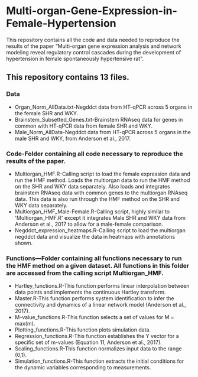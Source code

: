 # Multi-organ-Gene-Expression-in-Female-Hypertension
This repository contains all the code and data needed to reproduce the results of the paper “Multi-organ gene expression analysis and network modeling reveal regulatory control cascades during the development of hypertension in female spontaneously hypertensive rat".

## This repository contains 13 files.

### Data
  - Organ_Norm_AllData.txt-Negddct data from HT-qPCR across 5 organs in the female SHR and WKY.
  - Brainstem_Subsetted_Genes.txt-Brainstem RNAseq data for genes in common with HT-qPCR data from female SHR and WKY.
  - Male_Norm_AllData-Negddct data from HT-qPCR across 5 organs in the male SHR and WKY, from Anderson et al., 2017.

### Code-Folder containing all code necessary to reproduce the results of the paper.
  - Multiorgan_HMF.R-Calling script to load the female expression data and run the HMF method. Loads the multiorgan data to run the HMF method on the SHR and WKY data separately. Also loads and integrates brainstem RNAseq data with common genes to the multiorgan RNAseq data. This data is also run through the HMF method on the SHR and WKY data separately. 
  - Multiorgan_HMF_Male-Female.R-Calling script, highly similar to 'Multiorgan_HMF.R' except it integrates Male SHR and WKY data from Anderson et al., 2017 to allow for a male-female comparison.
  - Negddct_expression_heatmaps.R-Calling script to load the multiorgan negddct data and visualize the data in heatmaps with annotations shown. 

### Functions—Folder containing all functions necessary to run the HMF method on a given dataset. All functions in this folder are accessed from the calling script Multiorgan_HMF.
  - Hartley_functions.R-This function performs linear interpolation between data points and implements the continuous Hartley transform.
  - Master.R-This function performs system identification to infer the connectivity and dynamics of a linear network model (Anderson et al., 2017).
  - M-value_functions.R-This function selects a set of values for M = max(m).
  - Plotting_functions.R-This function plots simulation data.
  - Regression_functions.R-This function establishes the Y vector for a specific set of m-values (Equation 11, Anderson et al., 2017).
  - Scaling_functions.R-This function normalizes input data to the range (0,1).
  - Simulation_functions.R-This function extracts the initial conditions for the dynamic variables corresponding to measurements.
